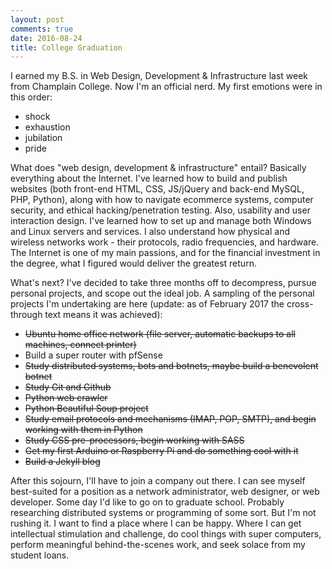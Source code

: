 ```yaml
---
layout: post
comments: true
date: 2016-08-24
title: College Graduation
---
```


I earned my B.S. in Web Design, Development & Infrastructure last week from Champlain College. Now I'm an official nerd. My first emotions were in this order:

- shock
- exhaustion
- jubilation
- pride

What does "web design, development & infrastructure" entail? Basically everything about the Internet. I've learned how to build and publish websites (both front-end HTML, CSS, JS/jQuery and back-end MySQL, PHP, Python), along with how to navigate ecommerce systems, computer security, and ethical hacking/penetration testing. Also, usability and user interaction design. I've learned how to set up and manage both Windows and Linux servers and services. I also understand how physical and wireless networks work - their protocols, radio frequencies, and hardware. The Internet is one of my main passions, and for the financial investment in the degree, what I figured would deliver the greatest return.

What's next? I've decided to take three months off to decompress, pursue personal projects, and scope out the ideal job. A sampling of the personal projects I'm undertaking are here (update: as of February 2017 the cross-through text means it was achieved):

- ~~Ubuntu home office network (file server, automatic backups to all machines, connect printer)~~
- Build a super router with pfSense
- ~~Study distributed systems, bots and botnets, maybe build a benevolent botnet~~
- ~~Study Git and Github~~
- ~~Python web crawler~~
- ~~Python Beautiful Soup project~~
- ~~Study email protocols and mechanisms (IMAP, POP, SMTP), and begin working with them in Python~~
- ~~Study CSS pre-processors, begin working with SASS~~
- ~~Get my first Arduino or Raspberry Pi and do something cool with it~~
- ~~Build a Jekyll blog~~

After this sojourn, I'll have to join a company out there. I can see myself best-suited for a position as a network administrator, web designer, or web developer. Some day I'd like to go on to graduate school. Probably researching distributed systems or programming of some sort. But I'm not rushing it. I want to find a place where I can be happy. Where I can get intellectual stimulation and challenge, do cool things with super computers, perform meaningful behind-the-scenes work, and seek solace from my student loans.
